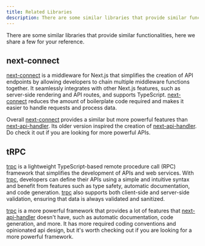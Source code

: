 ```yaml
---
title: Related Libraries
description: There are some similar libraries that provide similar functionalities, here we share a few for your reference.
---
```


There are some similar libraries that provide similar functionalities, here we share a few for your reference.

## next-connect

[next-connect](https://github.com/hoangvvo/next-connect) is a middleware for Next.js that simplifies the creation of API endpoints by allowing developers to chain multiple middleware functions together. It seamlessly integrates with other Next.js features, such as server-side rendering and API routes, and supports TypeScript. [next-connect](https://github.com/hoangvvo/next-connect) reduces the amount of boilerplate code required and makes it easier to handle requests and process data.

Overall [next-connect](https://github.com/hoangvvo/next-connect) provides a similar but more powerful features than [next-api-handler](https://www.npmjs.com/package/next-api-handler). Its older version inspired the creation of [next-api-handler](https://www.npmjs.com/package/next-api-handler). Do check it out if you are looking for more powerful APIs.

## tRPC

[trpc](https://trpc.io) is a lightweight TypeScript-based remote procedure call (RPC) framework that simplifies the development of APIs and web services. With [trpc](https://trpc.io), developers can define their APIs using a simple and intuitive syntax and benefit from features such as type safety, automatic documentation, and code generation. [trpc](https://trpc.io) also supports both client-side and server-side validation, ensuring that data is always validated and sanitized.

[trpc](https://trpc.io) is a more powerful framework that provides a lot of features that [next-api-handler](https://www.npmjs.com/package/next-api-handler) doesn't have, such as automatic documentation, code generation, and more. It has more required coding conventions and opinionated api design, but it's worth checking out if you are looking for a more powerful framework.
